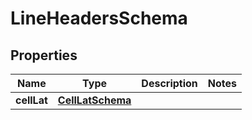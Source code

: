 
# LineHeadersSchema

## Properties
Name | Type | Description | Notes
------------ | ------------- | ------------- | -------------
**cellLat** | [**CellLatSchema**](CellLatSchema.md) |  | 



